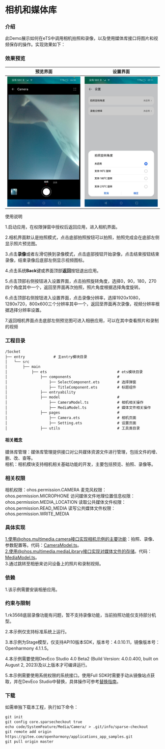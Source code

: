 # 相机和媒体库

### 介绍

此Demo展示如何在eTS中调用相机拍照和录像，以及使用媒体库接口将图片和视频保存的操作。实现效果如下：

### 效果预览
| 预览界面 | 设置界面 |
|------------------------------------|----------------------------------|
| ![main](screenshots/devices/camera.png) | ![main](screenshots/devices/setting.png) |

使用说明

1.启动应用，在权限弹窗中授权后返回应用，进入相机界面。

2.相机界面默认是拍照模式，点击底部拍照按钮可以拍照，拍照完成会在底部左侧显示照片预览图。

3.点击**录像**或者左滑切换到录像模式，点击底部按钮开始录像，点击结束按钮结束录像，结束录像后底部左侧显示视频图标。

4.点击系统**Back**键或界面顶部**返回**按钮退出应用。

5.点击顶部右侧按钮进入设置界面，点击拍照旋转角度，选择0，90，180，270四个角度其中一个，返回至界面再次拍照，照片角度根据选择角度旋转。

6.点击顶部右侧按钮进入设置界面，点击录像分辨率，选择1920x1080，1280x720，800x600三个分辨率其中一个，返回至界面再次录像，视频分辨率根据选择分辨率设置。

7.返回相机界面点击底部左侧预览图可进入相册应用，可以在其中查看照片和录制的视频

### 工程目录

```
/Socket
├── entry             # 主entry模块目录
│   └── src
│       ├── main
│           ├── ets                                # ets模块目录
│               ├── components                     # 
│                   ├── SelectComponent.ets        # 选择弹窗
│                   ├── TitleComponent.ets         # 标题组件
│               ├── entryability                
│               ├── model                          #  
│                   ├── CameraModel.ts             # 相机相关操作
│                   ├── MediaModel.ts              # 媒体文件相关操作
│               ├── pages                          # 
│                   ├── Camera.ets                 # 相机页面
│                   ├── Setting.ets                # 设置页面
│               ├── utils                          # 工具类目录
```

#### 相关概念

媒体库管理：媒体库管理提供接口对公共媒体资源文件进行管理，包括文件的增、删、改、查等。  
相机：相机模块支持相机相关基础功能的开发，主要包括预览、拍照、录像等。

### 相关权限

相机权限：ohos.permission.CAMERA
麦克风权限：ohos.permission.MICROPHONE
访问媒体文件地理位置信息权限：ohos.permission.MEDIA_LOCATION
读取公共媒体文件权限：ohos.permission.READ_MEDIA
读写公共媒体文件权限：ohos.permission.WRITE_MEDIA

### 具体实现

1.使用@ohos.multimedia.camera接口实现相机示例的主要功能：拍照、录像、参数配置等。代码：[CameraModel.ts](entry%2Fsrc%2Fmain%2Fets%2Fmodel%2FCameraModel.ts)。  
2.使用@ohos.multimedia.mediaLibrary接口实现对媒体文件的存储。代码：[MediaModel.ts](entry%2Fsrc%2Fmain%2Fets%2Fmodel%2FMediaModel.ts)。  
3.通过跳转至相册来访问设备上的照片和录制视频。

### 依赖

1.该示例需要安装相册应用。

### 约束与限制

1.rk3568底层录像功能有问题，暂不支持录像功能，当前拍照功能仅支持部分机型。

2.本示例仅支持标准系统上运行。

3.本示例为Stage模型，仅支持API10版本SDK，版本号：4.0.10.11，镜像版本号：Openharmony 4.1.1.5。

4.本示例需要使用DevEco Studio 4.0 Beta2 (Build Version: 4.0.0.400, built on August 2, 2023)及以上版本才可编译运行。

5.本示例需要使用系统权限的系统接口。使用Full SDK时需要手动从镜像站点获取，并在DevEco Studio中替换，具体操作可参考[替换指南](https://docs.openharmony.cn/pages/v3.2/zh-cn/application-dev/quick-start/full-sdk-switch-guide.md/)。


### 下载

如需单独下载本工程，执行如下命令：

```
git init
git config core.sparsecheckout true
echo code/SystemFeature/Media/Camera/ > .git/info/sparse-checkout
git remote add origin https://gitee.com/openharmony/applications_app_samples.git
git pull origin master
```